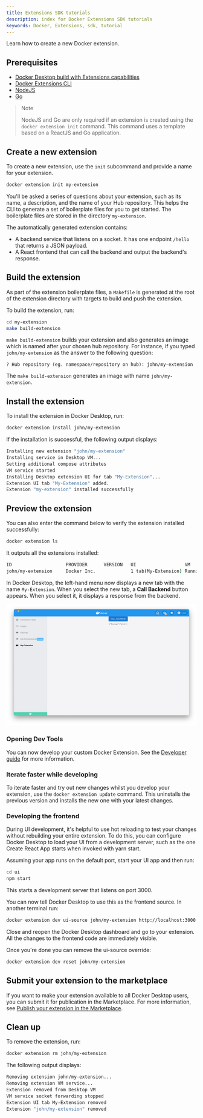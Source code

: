 ```yaml
---
title: Extensions SDK tutorials
description: index for Docker Extensions SDK tutorials
keywords: Docker, Extensions, sdk, tutorial
---
```


Learn how to create a new Docker extension.

## Prerequisites

- [Docker Desktop build with Extensions capabilities](https://github.com/docker/extensions-sdk/releases/)
- [Docker Extensions CLI](https://github.com/docker/extensions-sdk/releases/)
- [NodeJS](https://nodejs.org)
- [Go](https://go.dev/dl/)

> Note
>
> NodeJS and Go are only required if an extension is created using the `docker extension init` command. This command uses a template based on a ReactJS and Go application.

## Create a new extension

To create a new extension, use the `init` subcommand and provide a name for your extension.

```bash
docker extension init my-extension
```

You'll be asked a series of questions about your extension, such as its name, a description, and the name of your Hub repository. This helps the CLI to generate a set of boilerplate files for you to get started. The boilerplate files are stored in the directory `my-extension`.

The automatically generated extension contains:

- A backend service that listens on a socket. It has one endpoint `/hello` that returns
  a JSON payload.
- A React frontend that can call the backend and output the backend's response.

## Build the extension

As part of the extension boilerplate files, a `Makefile` is generated at the root of the extension directory with targets to build and push the extension.

To build the extension, run:

```bash
cd my-extension
make build-extension
```

`make build-extension` builds your extension and also generates an image which is named after your chosen hub repository. For instance, if you typed `john/my-extension` as the answer to the following question:

```
? Hub repository (eg. namespace/repository on hub): john/my-extension
```

The `make build-extension` generates an image with name `john/my-extension`.

## Install the extension

To install the extension in Docker Desktop, run:

```bash
docker extension install john/my-extension
```

If the installation is successful, the following output displays:

```bash
Installing new extension "john/my-extension"
Installing service in Desktop VM...
Setting additional compose attributes
VM service started
Installing Desktop extension UI for tab "My-Extension"...
Extension UI tab "My-Extension" added.
Extension "my-extension" installed successfully
```

## Preview the extension

You can also enter the command below to verify the extension installed successfully:

```bash
docker extension ls
```

It outputs all the extensions installed:

```bash
ID                    PROVIDER      VERSION   UI                  VM          HOST
john/my-extension     Docker Inc.             1 tab(My-Extension) Running(1)  -
```

In Docker Desktop, the left-hand menu now displays a new tab with the name `My-Extension`. When you select the new tab, a **Call Backend** button appears. When you select it, it displays a response from the backend.

![UI Extension](images/initialized-extension.png)

### Opening Dev Tools

You can now develop your custom Docker Extension. See the [Developer guide](../../dev/overview) for more information.

### Iterate faster while developing

To iterate faster and try out new changes whilst you develop your extension, use the `docker extension update` command. This uninstalls the previous version and installs the new one with your latest changes.

### Developing the frontend

During UI development, it's helpful to use hot reloading to test your changes without rebuilding your entire extension.
To do this, you can configure Docker Desktop to load your UI from a development server, such as the one Create React
App starts when invoked with yarn start.

Assuming your app runs on the default port, start your UI app and then run:

```bash
cd ui
npm start
```

This starts a development server that listens on port 3000.

You can now tell
Docker Desktop to use this as the frontend source. In another terminal run:

```bash
docker extension dev ui-source john/my-extension http://localhost:3000
```

Close and reopen the Docker Desktop dashboard and go to your extension. All the
changes to the frontend code are immediately visible.

Once you're done you can remove the ui-source override:

```bash
docker extension dev reset john/my-extension
```

## Submit your extension to the marketplace

If you want to make your extension available to all Docker Desktop users, you can submit it for publication in the Marketplace. For more information, see [Publish your extension in the Marketplace](../extensions/DISTRIBUTION.md#publish-your-extension-in-the-marketplace).

## Clean up

To remove the extension, run:

```bash
docker extension rm john/my-extension
```

The following output displays:

```bash
Removing extension john/my-extension...
Removing extension VM service...
Extension removed from Desktop VM
VM service socket forwarding stopped
Extension UI tab My-Extension removed
Extension "john/my-extension" removed
```
